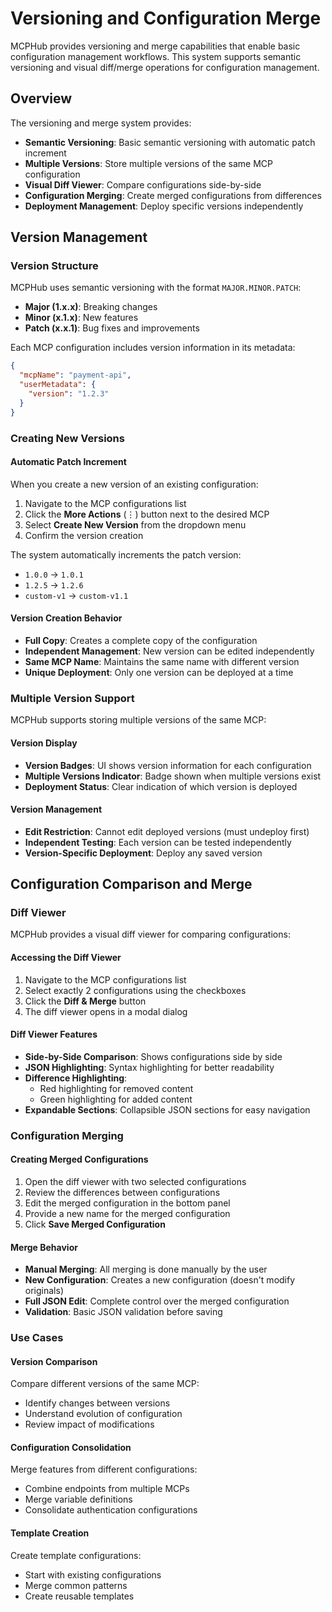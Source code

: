 # Versioning and Configuration Merge

MCPHub provides versioning and merge capabilities that enable basic configuration management workflows. This system supports semantic versioning and visual diff/merge operations for configuration management.

## Overview

The versioning and merge system provides:
- **Semantic Versioning**: Basic semantic versioning with automatic patch increment
- **Multiple Versions**: Store multiple versions of the same MCP configuration
- **Visual Diff Viewer**: Compare configurations side-by-side
- **Configuration Merging**: Create merged configurations from differences
- **Deployment Management**: Deploy specific versions independently

## Version Management

### Version Structure

MCPHub uses semantic versioning with the format `MAJOR.MINOR.PATCH`:

- **Major (1.x.x)**: Breaking changes
- **Minor (x.1.x)**: New features 
- **Patch (x.x.1)**: Bug fixes and improvements

Each MCP configuration includes version information in its metadata:

```json
{
  "mcpName": "payment-api",
  "userMetadata": {
    "version": "1.2.3"
  }
}
```

### Creating New Versions

#### Automatic Patch Increment

When you create a new version of an existing configuration:

1. Navigate to the MCP configurations list
2. Click the **More Actions** (⋮) button next to the desired MCP
3. Select **Create New Version** from the dropdown menu
4. Confirm the version creation

The system automatically increments the patch version:
- `1.0.0` → `1.0.1`
- `1.2.5` → `1.2.6`
- `custom-v1` → `custom-v1.1`

#### Version Creation Behavior

- **Full Copy**: Creates a complete copy of the configuration
- **Independent Management**: New version can be edited independently
- **Same MCP Name**: Maintains the same name with different version
- **Unique Deployment**: Only one version can be deployed at a time

### Multiple Version Support

MCPHub supports storing multiple versions of the same MCP:

#### Version Display
- **Version Badges**: UI shows version information for each configuration
- **Multiple Versions Indicator**: Badge shown when multiple versions exist
- **Deployment Status**: Clear indication of which version is deployed

#### Version Management
- **Edit Restriction**: Cannot edit deployed versions (must undeploy first)
- **Independent Testing**: Each version can be tested independently
- **Version-Specific Deployment**: Deploy any saved version

## Configuration Comparison and Merge

### Diff Viewer

MCPHub provides a visual diff viewer for comparing configurations:

#### Accessing the Diff Viewer

1. Navigate to the MCP configurations list
2. Select exactly 2 configurations using the checkboxes
3. Click the **Diff & Merge** button
4. The diff viewer opens in a modal dialog

#### Diff Viewer Features

- **Side-by-Side Comparison**: Shows configurations side by side
- **JSON Highlighting**: Syntax highlighting for better readability
- **Difference Highlighting**: 
  - Red highlighting for removed content
  - Green highlighting for added content
- **Expandable Sections**: Collapsible JSON sections for easy navigation

### Configuration Merging

#### Creating Merged Configurations

1. Open the diff viewer with two selected configurations
2. Review the differences between configurations
3. Edit the merged configuration in the bottom panel
4. Provide a new name for the merged configuration
5. Click **Save Merged Configuration**

#### Merge Behavior

- **Manual Merging**: All merging is done manually by the user
- **New Configuration**: Creates a new configuration (doesn't modify originals)
- **Full JSON Edit**: Complete control over the merged configuration
- **Validation**: Basic JSON validation before saving

### Use Cases

#### Version Comparison

Compare different versions of the same MCP:
- Identify changes between versions
- Understand evolution of configuration
- Review impact of modifications

#### Configuration Consolidation

Merge features from different configurations:
- Combine endpoints from multiple MCPs
- Merge variable definitions
- Consolidate authentication configurations

#### Template Creation

Create template configurations:
- Start with existing configurations
- Merge common patterns
- Create reusable templates


